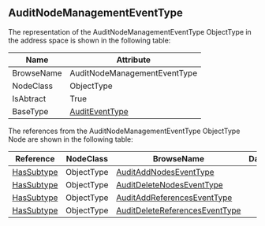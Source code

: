 <!-- objecttype -->
## AuditNodeManagementEventType
  
The representation of the AuditNodeManagementEventType ObjectType in the address space is shown in the following table:  

|Name|Attribute|
|---|---|
|BrowseName|AuditNodeManagementEventType|
|NodeClass|ObjectType|
|IsAbtract|True|
|BaseType|[AuditEventType](../../../Part5/ObjectTypes/AuditEventType/readme.md)|

The references from the AuditNodeManagementEventType ObjectType Node are shown in the following table:  

|Reference|NodeClass|BrowseName|DataType|TypeDefinition|ModellingRule|
|---|---|---|---|---|---|
|[HasSubtype](../../../Part3/ReferenceTypes/HasSubtype/readme.md)|ObjectType|[AuditAddNodesEventType](#AuditAddNodesEventType)||||
|[HasSubtype](../../../Part3/ReferenceTypes/HasSubtype/readme.md)|ObjectType|[AuditDeleteNodesEventType](#AuditDeleteNodesEventType)||||
|[HasSubtype](../../../Part3/ReferenceTypes/HasSubtype/readme.md)|ObjectType|[AuditAddReferencesEventType](#AuditAddReferencesEventType)||||
|[HasSubtype](../../../Part3/ReferenceTypes/HasSubtype/readme.md)|ObjectType|[AuditDeleteReferencesEventType](#AuditDeleteReferencesEventType)||||


